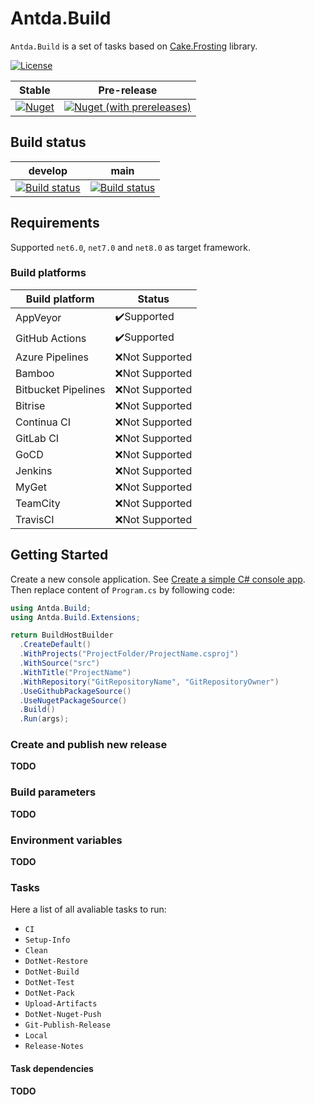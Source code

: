 # Antda.Build

`Antda.Build` is a set of tasks based on [Cake.Frosting](https://cakebuild.net/docs/running-builds/runners/cake-frosting) library.

[![License](http://img.shields.io/:license-mit-blue.svg)](https://github.com/darlov/Antda.Build/blob/main/LICENSE)

| Stable | Pre-release |
|:--:|:--:|
|[![Nuget](https://img.shields.io/nuget/v/Antda.Build.svg)](https://www.nuget.org/packages/Antda.Build)|[![Nuget (with prereleases)](https://img.shields.io/nuget/vpre/Antda.Build)](https://www.nuget.org/packages/Antda.Build)|

## Build status

| develop | main |
|:--:|:--:|
|[![Build status](https://github.com/darlov/Antda.Build/actions/workflows/build.yml/badge.svg?branch=develop)](https://github.com/darlov/Antda.Build/actions/workflows/build.yml?query=branch%3Adevelop)|[![Build status](https://github.com/darlov/Antda.Build/actions/workflows/build.yml/badge.svg?branch=main)](https://github.com/darlov/Antda.Build/actions/workflows/build.yml?query=branch%3Amain)|
## Requirements
Supported `net6.0`, `net7.0` and `net8.0` as target framework.

### Build platforms
| Build platform      | Status          |
|---------------------|-----------------|
| AppVeyor            | ✔️Supported     |
| GitHub Actions      | ✔️Supported     |
| Azure Pipelines     | ❌️Not Supported |
| Bamboo              | ❌️Not Supported |
| Bitbucket Pipelines | ❌️Not Supported |
| Bitrise             | ❌️Not Supported |
| Continua CI         | ❌️Not Supported |
| GitLab CI           | ❌️Not Supported |
| GoCD                | ❌️Not Supported |
| Jenkins             | ❌️Not Supported |
| MyGet               | ❌️Not Supported | 
| TeamCity            | ❌️Not Supported |
| TravisCI            | ❌️Not Supported |


## Getting Started
Create a new console application. See [Create a simple C# console app](https://docs.microsoft.com/en-us/visualstudio/get-started/csharp/tutorial-console?view=vs-2022). Then replace content of `Program.cs` by following code:

```csharp 
using Antda.Build;
using Antda.Build.Extensions;

return BuildHostBuilder
  .CreateDefault()
  .WithProjects("ProjectFolder/ProjectName.csproj")
  .WithSource("src")
  .WithTitle("ProjectName")
  .WithRepository("GitRepositoryName", "GitRepositoryOwner")
  .UseGithubPackageSource()
  .UseNugetPackageSource()
  .Build()
  .Run(args);
```


### Create and publish new release
**TODO**

### Build parameters
**TODO**

### Environment variables
**TODO**

### Tasks
Here a list of all avaliable tasks to run:
- `CI`
- `Setup-Info`
- `Clean`
- `DotNet-Restore`
- `DotNet-Build`
- `DotNet-Test`
- `DotNet-Pack`
- `Upload-Artifacts`
- `DotNet-Nuget-Push`
- `Git-Publish-Release`
- `Local`
- `Release-Notes`

#### Task dependencies 
**TODO**

